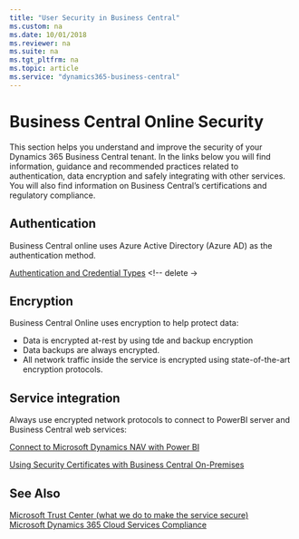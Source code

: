 ```yaml
---
title: "User Security in Business Central"
ms.custom: na
ms.date: 10/01/2018
ms.reviewer: na
ms.suite: na
ms.tgt_pltfrm: na
ms.topic: article
ms.service: "dynamics365-business-central"
---
```


# Business Central Online Security 

This section helps you understand and improve the security of your Dynamics 365 Business Central tenant. In the links below you will find information, guidance and recommended practices related to authentication, data encryption and safely integrating with other services. You will also find information on Business Central’s certifications and regulatory compliance.


## Authentication
 
Business Central online uses Azure Active Directory (Azure AD) as the authentication method.

[Authentication and Credential Types](../administration/users-credential-types.md) <!-- delete ->
 
## Encryption 

Business Central Online uses encryption to help protect data:  

- Data is encrypted at-rest by using tde and backup encryption
- Data backups are always encrypted.
- All network traffic inside the service is encrypted using state-of-the-art encryption protocols.  
 
 
## Service integration

Always use encrypted network protocols to connect to PowerBI server and Business Central web services: 

[Connect to Microsoft Dynamics NAV with Power BI](https://docs.microsoft.com/en-us/power-bi/service-connect-to-microsoft-dynamics-nav) 

[Using Security Certificates with Business Central On-Premises](..deployment/implement-security-certificates-production-environment.md) 

## See Also  

[Microsoft Trust Center (what we do to make the service secure)](https://www.microsoft.com/en-us/trustcenter/security/default.aspx)  
[Microsoft Dynamics 365 Cloud Services Compliance](https://aka.ms/d365-compliance-list)  